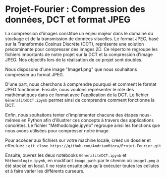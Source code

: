# Projet-Fourier : Compression des données, DCT et format JPEG

La compression d'images constitue un enjeu majeur dans le domaine du stockage et de la transmission de données visuelles. Le format JPEG, basé sur la Transformée Cosinus Discrète (DCT), représente une solution prédominante pour compresser des images 2D. Ce répertoire regroupe les fichiers importants de notre projet sur la DCT et la compression d'image JPEG. Nos objectifs lors de la réalisation de ce projet sont doubles.

Nous disposons d'une image "Image1.png" que nous souhaitons compresser au format JPEG.

D'une part, nous cherchons à comprendre pourquoi et comment le format JPEG fonctionne. Ensuite, nous voulons représenter le rôle des mathématiques dans ce format avec l'application de la DCT. Le fichier `GénéralitéDCT.ipynb` permet ainsi de comprendre comment fonctionne la DCT.

Enfin, nous souhaitons tenter d'implémenter chacune des étapes nous-mêmes en Python afin d'illustrer ces concepts à travers des applications concrètes. Le fichier "Méthodologie.ipynb" regroupe ainsi les fonctions que nous avons utilisées pour compresser notre image.

Pour accéder aux fichiers sur votre machine locale, créez un dossier et effectuez : `git clone https://github.com/AndriamMiora/Projet-Fourier.git`

Ensuite, ouvrez les deux notebooks `GénéralitéDCT.ipynb` et `Méthodologie.ipynb`, en modifiant `image_path` par le chemin où `image1.png` a été stocké en local. Il ne reste ensuite plus qu'à exécuter toutes les cellules et à faire varier les différents curseurs.

